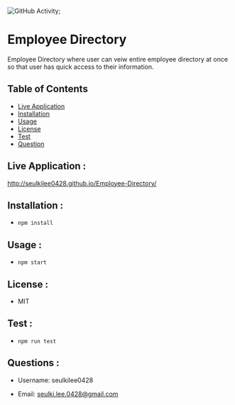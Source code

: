  ![GitHub Activity](https://img.shields.io/github/commit-activity/m/seulkilee0428/README_Generator?style=plastic);

# Employee Directory

Employee Directory where user can veiw entire employee directory at once so that user has quick access to their information.

## __Table of Contents__
* [Live Application](#live_application)
* [Installation](#installation)             
* [Usage](#usage)                    
* [License](#license)                                     
* [Test](#test)
* [Question](#question) 

## __Live Application__ :
<http://seulkilee0428.github.io/Employee-Directory/>

## __Installation__ :               
* `npm install`

## __Usage__ :                   
* `npm start`

## __License__ :                    
* MIT

## __Test__ :                      
* `npm run test`

## __Questions__ :

* Username:
seulkilee0428

* Email:
seulki.lee.0428@gmail.com

